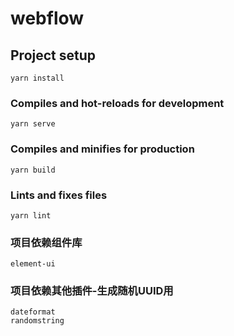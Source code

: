 # webflow

## Project setup
```
yarn install
```

### Compiles and hot-reloads for development
```
yarn serve
```

### Compiles and minifies for production
```
yarn build
```

### Lints and fixes files
```
yarn lint
```
### 项目依赖组件库
```
element-ui
```

### 项目依赖其他插件-生成随机UUID用
```
dateformat
randomstring
```
